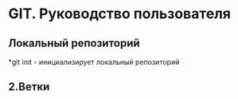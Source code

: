 # GIT. Руководство пользователя
## Локальный репозиторий
*git init - инициализирует локальный репозиторий
## 2.Ветки